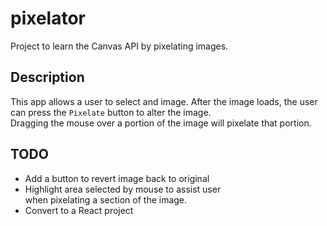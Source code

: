 # pixelator
Project to learn the Canvas API by pixelating images.

## Description
This app allows a user to select and image.
After the image loads, the user can press the `Pixelate` button to 
alter the image.  
Dragging the mouse over a portion of the image will pixelate that portion.

## TODO

* Add a button to revert image back to original
* Highlight area selected by mouse to assist user  
  when pixelating a section of the image.
* Convert to a React project